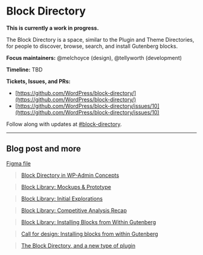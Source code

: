 # Block Directory

**This is currently a work in progress.**

The Block Directory is a space, similar to the Plugin and Theme Directories, for people to discover, browse, search, and install Gutenberg blocks.

**Focus maintainers:** @melchoyce (design), @tellyworth (development)

**Timeline:** TBD

**Tickets, Issues, and PRs:**

*   [https://github.com/WordPress/block-directory/](https://github.com/WordPress/block-directory/)
*   [https://github.com/WordPress/block-directory/issues/10](https://github.com/WordPress/block-directory/issues/10)

Follow along with updates at [#block-directory](https://make.wordpress.org/design/tag/block-directory/).

* * *

## Blog post and more

[Figma file](https://www.figma.com/file/Y4jCNPkjCuSRiGYEoaAZujhm/Gutenberg-Block-Directory-wp-admin)

> [Block Directory in WP-Admin Concepts](https://make.wordpress.org/design/2019/07/11/block-directory-in-wp-admin-concepts/)

> [Block Library: Mockups & Prototype](https://make.wordpress.org/design/2019/06/07/block-library-mockups-prototype/)

> [Block Library: Initial Explorations](https://make.wordpress.org/design/2019/05/28/block-library-initial-explorations/)

> [Block Library: Competitive Analysis Recap](https://make.wordpress.org/design/2019/05/17/block-library-competitive-analysis-recap/)

> [Block Library: Installing Blocks from Within Gutenberg](https://make.wordpress.org/design/2019/04/26/block-library-installing-blocks-from-within-gutenberg/)

> [Call for design: Installing blocks from within Gutenberg](https://make.wordpress.org/design/2019/04/02/call-for-design-installing-blocks-from-within-gutenberg/)

> [The Block Directory, and a new type of plugin](https://make.wordpress.org/meta/2019/03/08/the-block-directory-and-a-new-type-of-plugin/)
